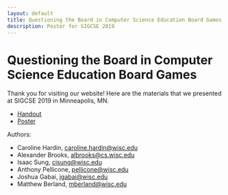 ```yaml
---
layout: default
title: Questioning the Board in Computer Science Education Board Games
description: Poster for SIGCSE 2019
---
```


# Questioning the Board in Computer Science Education Board Games

Thank you for visiting our website! Here are the materials that we presented at SIGCSE 2019 in Minneapolis, MN.

- [Handout](https://github.com/csboardgames/sigcse2019/raw/master/SIGCSE%20Handout%203.pdf)
- [Poster](https://github.com/csboardgames/sigcse2019/raw/master/SIGCSE%20poster%20v2.pdf)

Authors:
- Caroline Hardin, caroline.hardin@wisc.edu
- Alexander Brooks, albrooks@cs.wisc.edu
- Isaac Sung, cisung@wisc.edu
- Anthony Pellicone, pellicone@wisc.edu
- Joshua Gabai, jgabai@wisc.edu
- Matthew Berland, mberland@wisc.edu
